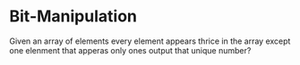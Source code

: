# Bit-Manipulation


Given an array of elements every element appears thrice in the array except one elenment that apperas only ones output that unique number?
